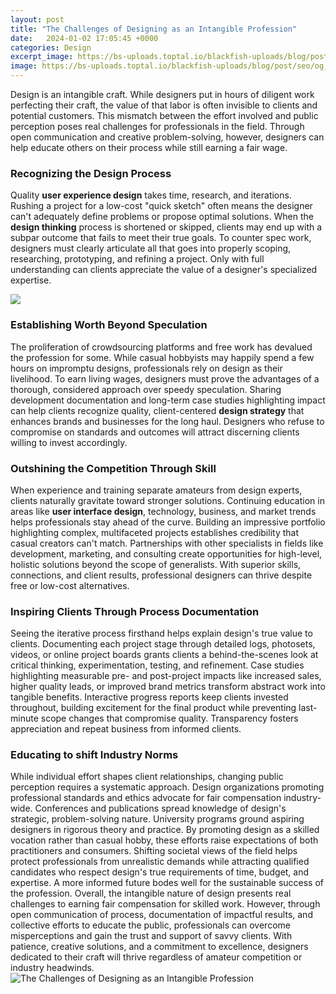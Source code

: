 ```yaml
---
layout: post
title: "The Challenges of Designing as an Intangible Profession"
date:   2024-01-02 17:05:45 +0000
categories: Design
excerpt_image: https://bs-uploads.toptal.io/blackfish-uploads/blog/post/seo/og_image_file/og_image/15253/UX_research-02906a1b4a4fa876d6f66ce16d2f2079.png
image: https://bs-uploads.toptal.io/blackfish-uploads/blog/post/seo/og_image_file/og_image/15253/UX_research-02906a1b4a4fa876d6f66ce16d2f2079.png
---
```


Design is an intangible craft. While designers put in hours of diligent work perfecting their craft, the value of that labor is often invisible to clients and potential customers. This mismatch between the effort involved and public perception poses real challenges for professionals in the field. Through open communication and creative problem-solving, however, designers can help educate others on their process while still earning a fair wage.
### Recognizing the Design Process
Quality **user experience design** takes time, research, and iterations. Rushing a project for a low-cost "quick sketch" often means the designer can't adequately define problems or propose optimal solutions. When the **design thinking** process is shortened or skipped, clients may end up with a subpar outcome that fails to meet their true goals. To counter spec work, designers must clearly articulate all that goes into properly scoping, researching, prototyping, and refining a project. Only with full understanding can clients appreciate the value of a designer's specialized expertise. 

![](https://i.pinimg.com/originals/84/ca/fd/84cafd71f3ad1f3b894cd7972790660e.jpg)
### Establishing Worth Beyond Speculation 
The proliferation of crowdsourcing platforms and free work has devalued the profession for some. While casual hobbyists may happily spend a few hours on impromptu designs, professionals rely on design as their livelihood. To earn living wages, designers must prove the advantages of a thorough, considered approach over speedy speculation. Sharing development documentation and long-term case studies highlighting impact can help clients recognize quality, client-centered **design strategy** that enhances brands and businesses for the long haul. Designers who refuse to compromise on standards and outcomes will attract discerning clients willing to invest accordingly.
### Outshining the Competition Through Skill
When experience and training separate amateurs from design experts, clients naturally gravitate toward stronger solutions. Continuing education in areas like **user interface design**, technology, business, and market trends helps professionals stay ahead of the curve. Building an impressive portfolio highlighting complex, multifaceted projects establishes credibility that casual creators can't match. Partnerships with other specialists in fields like development, marketing, and consulting create opportunities for high-level, holistic solutions beyond the scope of generalists. With superior skills, connections, and client results, professional designers can thrive despite free or low-cost alternatives.  
### Inspiring Clients Through Process Documentation
Seeing the iterative process firsthand helps explain design's true value to clients. Documenting each project stage through detailed logs, photosets, videos, or online project boards grants clients a behind-the-scenes look at critical thinking, experimentation, testing, and refinement. Case studies highlighting measurable pre- and post-project impacts like increased sales, higher quality leads, or improved brand metrics transform abstract work into tangible benefits. Interactive progress reports keep clients invested throughout, building excitement for the final product while preventing last-minute scope changes that compromise quality. Transparency fosters appreciation and repeat business from informed clients.
### Educating to shift Industry Norms
While individual effort shapes client relationships, changing public perception requires a systematic approach. Design organizations promoting professional standards and ethics advocate for fair compensation industry-wide. Conferences and publications spread knowledge of design's strategic, problem-solving nature. University programs ground aspiring designers in rigorous theory and practice. By promoting design as a skilled vocation rather than casual hobby, these efforts raise expectations of both practitioners and consumers. Shifting societal views of the field helps protect professionals from unrealistic demands while attracting qualified candidates who respect design's true requirements of time, budget, and expertise. A more informed future bodes well for the sustainable success of the profession.
Overall, the intangible nature of design presents real challenges to earning fair compensation for skilled work. However, through open communication of process, documentation of impactful results, and collective efforts to educate the public, professionals can overcome misperceptions and gain the trust and support of savvy clients. With patience, creative solutions, and a commitment to excellence, designers dedicated to their craft will thrive regardless of amateur competition or industry headwinds.
 ![The Challenges of Designing as an Intangible Profession](https://bs-uploads.toptal.io/blackfish-uploads/blog/post/seo/og_image_file/og_image/15253/UX_research-02906a1b4a4fa876d6f66ce16d2f2079.png)